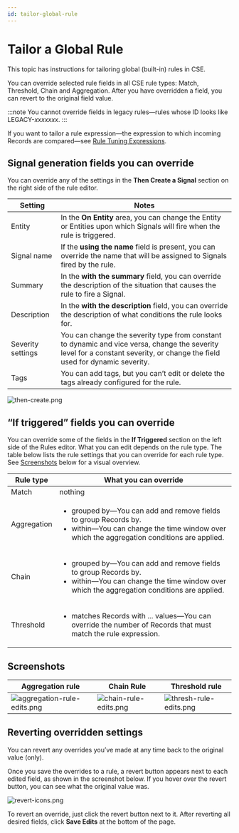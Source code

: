 ```yaml
---
id: tailor-global-rule
---
```


# Tailor a Global Rule

This topic has instructions for tailoring global (built-in) rules in CSE. 

You can override selected rule fields in all CSE rule types: Match, Threshold, Chain and Aggregation. After you have overridden a field, you can revert to the original field value.

:::note
You cannot override fields in legacy rules—rules whose ID looks like LEGACY-*xxxxxxx*.
:::

If you want to tailor a rule expression—the expression to which incoming Records are compared—see [Rule Tuning Expressions](rule-tuning-expressions.md).

## Signal generation fields you can override

You can override any of the settings in the **Then Create a Signal** section on the right side of the rule editor.  

| Setting | Notes |
|--|--|
| Entity | In the **On Entity** area, you can change the Entity or Entities upon which Signals will fire when the rule is triggered.  |
| Signal name | If the **using the name** field is present, you can override the name that will be assigned to Signals fired by the rule. |
| Summary | In the **with the summary** field, you can override the description of the situation that causes the rule to fire a Signal. |
| Description | In the **with the description** field, you can override the description of what conditions the rule looks for.  |
| Severity settings | You can change the severity type from constant to dynamic and vice versa, change the severity level for a constant severity, or change the field used for dynamic severity. |
| Tags | You can add tags, but you can’t edit or delete the tags already configured for the rule. |

![then-create.png](/img/cloud-siem-enterprise/then-create.png)

## “If triggered” fields you can override

You can override some of the fields in the **If Triggered** section on the left side of the Rules editor. What you can edit depends on the rule type. The table below lists the rule settings that you can override for each rule type. See [Screenshots](tailor-global-rule.md) below for a visual overview.

| Rule type | What you can override |
|--|--|
| Match | nothing |
| Aggregation | <ul><li>grouped by—You can add and remove fields to group Records by. </li><li>within—You can change the time window over which the aggregation conditions are applied.</li></ul> |
| Chain | <ul><li>grouped by—You can add and remove fields to group Records by.</li><li>within—You can change the time window over which the aggregation conditions are applied.</li></ul> |
| Threshold | <ul><li>matches Records with ... values—You can override the number of Records that must match the rule expression.</li></ul> |

## Screenshots

| Aggregation rule | Chain Rule | Threshold rule |
|--|--|--|
| ![aggregation-rule-edits.png](/img/cloud-siem-enterprise/aggregation-rule-edits.png) | ![chain-rule-edits.png](/img/cloud-siem-enterprise/chain-rule-edits.png) | ![thresh-rule-edits.png](/img/cloud-siem-enterprise/thresh-rule-edits.png) |

## Reverting overridden settings

You can revert any overrides you’ve made at any time back to the original value (only). 

Once you save the overrides to a rule, a revert button appears next to each edited field, as shown in the screenshot below. If you hover over the revert button, you can see what the original value was.

![revert-icons.png](/img/cloud-siem-enterprise/revert-icons.png)

To revert an override, just click the revert button next to it. After reverting all desired fields, click **Save Edits** at the bottom of the page. 